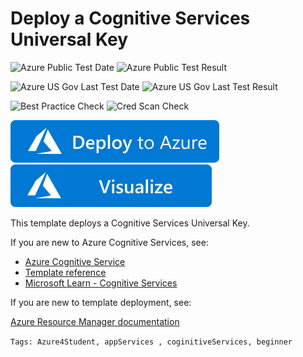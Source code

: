 # Deploy a Cognitive Services Universal Key

![Azure Public Test Date](https://azurequickstartsservice.blob.core.windows.net/badges/101-cognitive-services-universalkey/PublicLastTestDate.svg)
![Azure Public Test Result](https://azurequickstartsservice.blob.core.windows.net/badges/101-cognitive-services-universalkey/PublicDeployment.svg)

![Azure US Gov Last Test Date](https://azurequickstartsservice.blob.core.windows.net/badges/101-cognitive-services-universalkey/FairfaxLastTestDate.svg)
![Azure US Gov Last Test Result](https://azurequickstartsservice.blob.core.windows.net/badges/101-cognitive-services-universalkey/FairfaxDeployment.svg)

![Best Practice Check](https://azurequickstartsservice.blob.core.windows.net/badges/101-cognitive-services-universalkey/BestPracticeResult.svg)
![Cred Scan Check](https://azurequickstartsservice.blob.core.windows.net/badges/101-cognitive-services-universalkey/CredScanResult.svg)

[![Deploy To Azure](https://raw.githubusercontent.com/Azure/azure-quickstart-templates/master/1-CONTRIBUTION-GUIDE/images/deploytoazure.svg?sanitize=true)](https://portal.azure.com/#create/Microsoft.Template/uri/https%3A%2F%2Fraw.githubusercontent.com%2FAzure%2Fazure-quickstart-templates%2Fmaster%2F101-cognitive-services-universalkey%2Fazuredeploy.json)  [![Visualize](https://raw.githubusercontent.com/Azure/azure-quickstart-templates/master/1-CONTRIBUTION-GUIDE/images/visualizebutton.svg?sanitize=true)](http://armviz.io/#/?load=https%3A%2F%2Fraw.githubusercontent.com%2FAzure%2Fazure-quickstart-templates%2Fmaster%2F101-cognitive-services-universalkey%2Fazuredeploy.json)

This template deploys a Cognitive Services Universal Key.

If you are new to Azure Cognitive Services, see:

- [Azure Cognitive Service](https://docs.microsoft.com/azure/cognitive-services/)
- [Template reference](https://docs.microsoft.com/azure/templates/microsoft.cognitiveservices/2017-04-18/accounts)
- [Microsoft Learn - Cognitive Services](https://docs.microsoft.com/learn/browse/?term=cognitive%20service)

If you are new to template deployment, see:

[Azure Resource Manager documentation](https://docs.microsoft.com/azure/azure-resource-manager/)

`Tags: Azure4Student, appServices , coginitiveServices, beginner`



